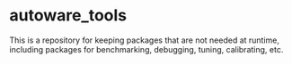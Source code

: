 # autoware_tools
This is a repository for keeping packages that are not needed at runtime, including packages for benchmarking, debugging, tuning, calibrating, etc.  